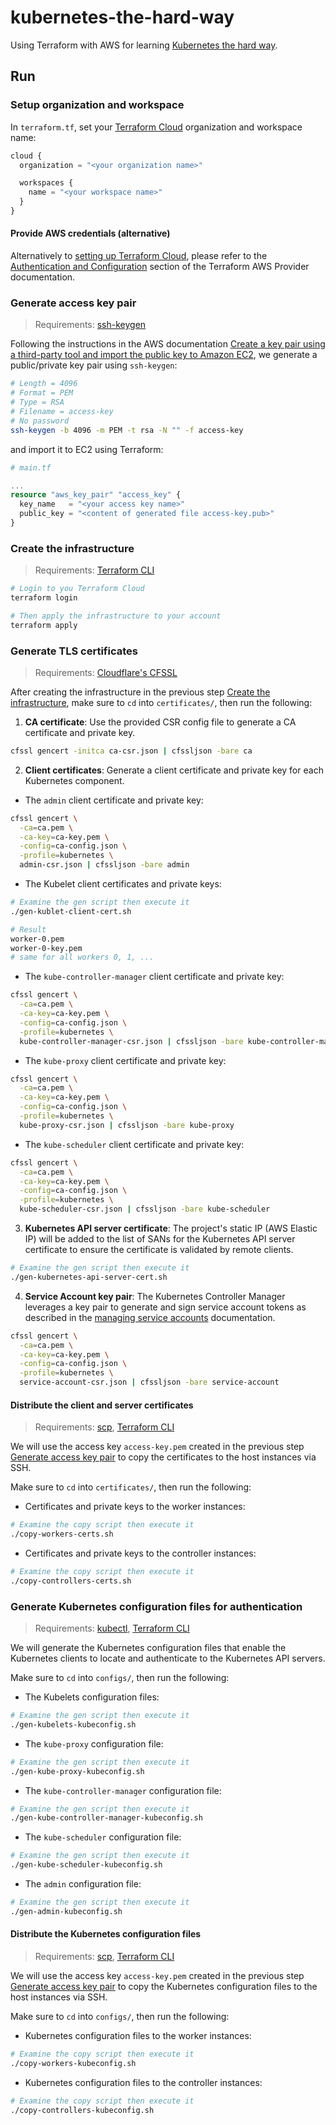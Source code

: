 # kubernetes-the-hard-way

Using Terraform with AWS for learning
[Kubernetes the hard way](https://github.com/kelseyhightower/kubernetes-the-hard-way).

## Run

### Setup organization and workspace

In `terraform.tf`, set your [Terraform Cloud](https://cloud.hashicorp.com/products/terraform) organization
and workspace name:

```terraform
cloud {
  organization = "<your organization name>"

  workspaces {
    name = "<your workspace name>"
  }
}
```

#### Provide AWS credentials (alternative)

Alternatively to [setting up Terraform Cloud](#setup-organization-and-workspace), please refer to the
[Authentication and Configuration](https://registry.terraform.io/providers/hashicorp/aws/latest/docs#authentication-and-configuration)
section of the Terraform AWS Provider documentation.

### Generate access key pair

> Requirements: [ssh-keygen](https://en.wikipedia.org/wiki/Ssh-keygen)

Following the instructions in the AWS documentation
[Create a key pair using a third-party tool and import the public key to Amazon EC2](https://docs.aws.amazon.com/AWSEC2/latest/UserGuide/create-key-pairs.html#how-to-generate-your-own-key-and-import-it-to-aws),
we generate a public/private key pair using `ssh-keygen`:

```bash
# Length = 4096
# Format = PEM
# Type = RSA
# Filename = access-key
# No password
ssh-keygen -b 4096 -m PEM -t rsa -N "" -f access-key
```

and import it to EC2 using Terraform:

```terraform
# main.tf

...
resource "aws_key_pair" "access_key" {
  key_name   = "<your access key name>"
  public_key = "<content of generated file access-key.pub>"
}
```

### Create the infrastructure

> Requirements: [Terraform CLI](https://learn.hashicorp.com/tutorials/terraform/install-cli)

```bash
# Login to you Terraform Cloud
terraform login

# Then apply the infrastructure to your account
terraform apply
```

### Generate TLS certificates

> Requirements: [Cloudflare's CFSSL](https://github.com/cloudflare/cfssl)

After creating the infrastructure in the previous step [Create the infrastructure](#create-the-infrastructure), make
sure to `cd` into `certificates/`, then run the following:

1. **CA certificate**: Use the provided CSR config file to generate a CA certificate and private key.

```bash
cfssl gencert -initca ca-csr.json | cfssljson -bare ca
```

2. **Client certificates**: Generate a client certificate and private key for each Kubernetes component.

  * The `admin` client certificate and private key:

```bash
cfssl gencert \
  -ca=ca.pem \
  -ca-key=ca-key.pem \
  -config=ca-config.json \
  -profile=kubernetes \
  admin-csr.json | cfssljson -bare admin
```

  * The Kubelet client certificates and private keys:

```bash
# Examine the gen script then execute it
./gen-kublet-client-cert.sh

# Result
worker-0.pem
worker-0-key.pem
# same for all workers 0, 1, ...
```

  * The `kube-controller-manager` client certificate and private key:

```bash
cfssl gencert \
  -ca=ca.pem \
  -ca-key=ca-key.pem \
  -config=ca-config.json \
  -profile=kubernetes \
  kube-controller-manager-csr.json | cfssljson -bare kube-controller-manager
```

  * The `kube-proxy` client certificate and private key:

```bash
cfssl gencert \
  -ca=ca.pem \
  -ca-key=ca-key.pem \
  -config=ca-config.json \
  -profile=kubernetes \
  kube-proxy-csr.json | cfssljson -bare kube-proxy
```

  * The `kube-scheduler` client certificate and private key:

```bash
cfssl gencert \
  -ca=ca.pem \
  -ca-key=ca-key.pem \
  -config=ca-config.json \
  -profile=kubernetes \
  kube-scheduler-csr.json | cfssljson -bare kube-scheduler
```

3. **Kubernetes API server certificate**: The project's static IP (AWS Elastic IP) will be added to the list of SANs
for the Kubernetes API server certificate to ensure the certificate is validated by remote clients.

```bash
# Examine the gen script then execute it
./gen-kubernetes-api-server-cert.sh
```

4. **Service Account key pair**: The Kubernetes Controller Manager leverages a key pair to generate and sign
service account tokens as described in the
[managing service accounts](https://kubernetes.io/docs/reference/access-authn-authz/service-accounts-admin/)
documentation.

```bash
cfssl gencert \
  -ca=ca.pem \
  -ca-key=ca-key.pem \
  -config=ca-config.json \
  -profile=kubernetes \
  service-account-csr.json | cfssljson -bare service-account
```

#### Distribute the client and server certificates

> Requirements: [scp](https://en.wikipedia.org/wiki/Secure_copy_protocol),
[Terraform CLI](https://learn.hashicorp.com/tutorials/terraform/install-cli)

We will use the access key `access-key.pem` created in the previous step
[Generate access key pair](#generate-access-key-pair) to copy the certificates to the host instances via SSH.

Make sure to `cd` into `certificates/`, then run the following:

  * Certificates and private keys to the worker instances:

```bash
# Examine the copy script then execute it
./copy-workers-certs.sh
```

  * Certificates and private keys to the controller instances:

```bash
# Examine the copy script then execute it
./copy-controllers-certs.sh
```

### Generate Kubernetes configuration files for authentication

> Requirements: [kubectl](https://kubernetes.io/docs/tasks/tools/),
[Terraform CLI](https://learn.hashicorp.com/tutorials/terraform/install-cli)

We will generate the Kubernetes configuration files that enable the Kubernetes clients to locate and authenticate
to the Kubernetes API servers.

Make sure to `cd` into `configs/`, then run the following:

  * The Kubelets configuration files:

```bash
# Examine the gen script then execute it
./gen-kubelets-kubeconfig.sh
```

  * The `kube-proxy` configuration file:

```bash
# Examine the gen script then execute it
./gen-kube-proxy-kubeconfig.sh
```

  * The `kube-controller-manager` configuration file:

```bash
# Examine the gen script then execute it
./gen-kube-controller-manager-kubeconfig.sh
```

  * The `kube-scheduler` configuration file:

```bash
# Examine the gen script then execute it
./gen-kube-scheduler-kubeconfig.sh
```

  * The `admin` configuration file:

```bash
# Examine the gen script then execute it
./gen-admin-kubeconfig.sh
```

#### Distribute the Kubernetes configuration files

> Requirements: [scp](https://en.wikipedia.org/wiki/Secure_copy_protocol),
[Terraform CLI](https://learn.hashicorp.com/tutorials/terraform/install-cli)

We will use the access key `access-key.pem` created in the previous step
[Generate access key pair](#generate-access-key-pair) to copy the Kubernetes configuration files to the
host instances via SSH.

Make sure to `cd` into `configs/`, then run the following:

  * Kubernetes configuration files to the worker instances:

```bash
# Examine the copy script then execute it
./copy-workers-kubeconfig.sh
```

  * Kubernetes configuration files to the controller instances:

```bash
# Examine the copy script then execute it
./copy-controllers-kubeconfig.sh
```
